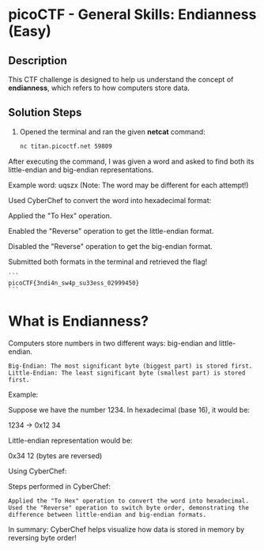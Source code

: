 # picoCTF - General Skills: Endianness (Easy)

##  Description  
This CTF challenge is designed to help us understand the concept of **endianness**, which refers to how computers store data.

##  Solution Steps  

1. Opened the terminal and ran the given **netcat** command:  
   ```bash
   nc titan.picoctf.net 59809
   ```


After executing the command, I was given a word and asked to find both its little-endian and big-endian representations.

Example word: uqszx (Note: The word may be different for each attempt!)

Used CyberChef to convert the word into hexadecimal format:

Applied the "To Hex" operation.

Enabled the "Reverse" operation to get the little-endian format.
    
Disabled the "Reverse" operation to get the big-endian format.
    
Submitted both formats in the terminal and retrieved the flag!

   
    ```
    picoCTF{3ndi4n_sw4p_su33ess_02999450}
    ```


# What is Endianness?

Computers store numbers in two different ways: big-endian and little-endian.

    Big-Endian: The most significant byte (biggest part) is stored first.
    Little-Endian: The least significant byte (smallest part) is stored first.

 Example:

Suppose we have the number 1234. In hexadecimal (base 16), it would be:

1234 → 0x12 34

Little-endian representation would be:

0x34 12  (bytes are reversed)

 Using CyberChef:

Steps performed in CyberChef:

    Applied the "To Hex" operation to convert the word into hexadecimal.
    Used the "Reverse" operation to switch byte order, demonstrating the difference between little-endian and big-endian formats.

In summary: CyberChef helps visualize how data is stored in memory by reversing byte order!
